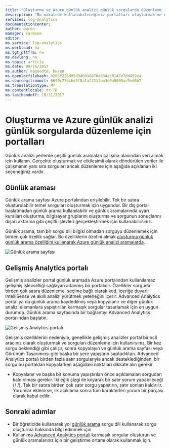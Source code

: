 ```yaml
---
title: "Oluşturma ve Azure günlük analizi günlük sorgularda düzenleme için portalları | Microsoft Docs"
description: "Bu makalede kullanabileceğiniz portalları oluşturmak ve düzenlemek için Azure günlük analizi oturum arar."
services: log-analytics
documentationcenter: 
author: bwren
manager: carmonm
editor: 
ms.service: log-analytics
ms.workload: na
ms.tgt_pltfrm: na
ms.devlang: na
ms.topic: article
ms.date: 09/26/2017
ms.author: magoedte; bwren
ms.openlocfilehash: b205f226d95d94b938a70a834ac0147e76d459ea
ms.sourcegitcommit: 6699c77dcbd5f8a1a2f21fba3d0a0005ac9ed6b7
ms.translationtype: MT
ms.contentlocale: tr-TR
ms.lasthandoff: 10/11/2017
---
```

# <a name="portals-for-creating-and-editing-log-queries-in-azure-log-analytics"></a>Oluşturma ve Azure günlük analizi günlük sorgularda düzenleme için portalları

Günlük analizi yerlerde çeşitli günlük aramaları çalışma alanından veri almak için kullanın.  Gerçekte oluşturmak ve etkileşimli olarak döndürülen veriler ile çalışmanın yanı sıra sorguları ancak düzenleme için aşağıda açıklanan iki seçeneğiniz vardır.  

## <a name="log-search"></a>Günlük araması 
Günlük arama sayfası Azure portalından erişilebilir.  Tek bir satıra oluşturulabilir temel sorguları oluşturmak için uygundur.  Bir dış portal başlatmadan günlük arama kullanılabilir ve günlük aramalarında uyarı kuralları oluşturma, bilgisayar gruplarını oluşturma ve sorgunun sonuçlarını dışarı aktarma gibi çeşitli işlevleri gerçekleştirmek için kullanabilirsiniz.  

Günlük arama, tam bir sorgu dili bilgisi olmadan sorguyu düzenlemek için birden çok özellik sağlar.  Bu özelliklerin özetini almak [oluşturma günlük günlük arama özelliğini kullanarak Azure günlük analizi aramalarda](log-analytics-log-search-log-search-portal.md).


![Günlük arama sayfası](media/log-analytics-log-search-portals/log-search-portal.png)

## <a name="advanced-analytics-portal"></a>Gelişmiş Analytics portalı
Gelişmiş analizler portal günlük aramada Azure portalından kullanılamaz gelişmiş işlevselliği sağlayan adanmış bir portalıdır.  Özellikler sorguda birden çok satıra düzenleme, seçime bağlı olarak kod, içeriğe duyarlı IntelliSense ve akıllı analizi yürütmek yeteneğini içerir.  Advanced Analytics portal ya da günlük arama kaydedilmiş veya kopyalanır ve diğer günlük analizi elemanlara yapıştırılan karmaşık sorgular tasarlamak için en uygun durumda.  Günlük arama sayfasında bir bağlantıyı Advanced Analytics portalından başlatın.

![Gelişmiş Analytics portalı](media/log-analytics-log-search-portals/advanced-analytics-portal.png)


Gelişmiş özelliklerini nedeniyle, genellikle gelişmiş analizler portal birincil aracınız olarak oluşturmak ve sorguları düzenleme için kullanırsınız.  Bir kez sorgu beklendiği gibi çalışır, sonra kopyalayın ve günlük arama sayfası veya Görünüm Tasarımcısı gibi başka bir yere yapıştırın saptadıktan.  Advanced Analytics portalı birden fazla satır sorgularıyla ancak desteklediğinden, bir sorgu bu portaldan kopyalarken aşağıdaki noktaları dikkate alın gerekir.

- Kopyalanır ve başka bir konuma yapıştırılan önce açıklamaları sorgudan kaldırılması gerekir.  İki eğik çizgi ile koyarak bir satır yorum yapabileceği (/ /).  Tek bir satıra birden çok satır sorgu yapıştırın, satır sonları kaldırılır.  Yorumlar eklenirse, ilk açıklama sonra tüm karakterleri yorum bir parçası olarak kabul edilir.


## <a name="next-steps"></a>Sonraki adımlar

- Bir öğreticide kullanarak yol [günlük arama](log-analytics-tutorial-viewdata.md) sorgu dili kullanarak sorgu oluşturma hakkında bilgi edinmek için
- Kullanıma [Advanced Analytics portalı](https://go.microsoft.com/fwlink/?linkid=856587) karmaşık sorgular oluşturun ve günlük aramalarınız için bir geliştirme ortamı olarak kullanmak için.


